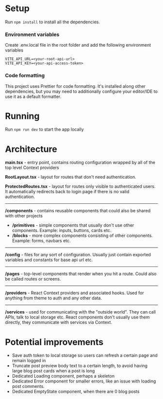 # Setup


Run `npm install` to install all the dependencies.

### Environment variables

Create .env.local file in the root folder and add the following environment variables
```
VITE_API_URL=<your-root-api-url>
VITE_API_KEY=<your-api-access-token>
```

### Code formatting

This project uses Prettier for code formatting. It's installed along other dependencies, 
but you may need to additionally configure your editor/IDE to use it as a default formatter.

# Running 

Run `npm run dev` to start the app locally

# Architecture

**main.tsx** - entry point, contains routing configuration wrapped by all of the top level Context providers

**RootLayout.tsx** - layout for routes that don't need authentication.

**ProtectedRoutes.tsx** - layout for routes only visible to authenticated users. It automatically 
redirects back to login page if there is no valid authentication.

---
**/components** - contains reusable components that could also be shared with other projects
- **/primitives** - simple components that usually don't use other components. Example: inputs, buttons, cards etc.
- **/blocks** - more complex components consisting of other components. Example: forms, navbars etc. 
---
**/config** - files for any sort of configuration. Usually just contain exported variables and constants for base api url etc.

---
**/pages** - top-level components that render when you hit a route. Could also be called routes or screens.

---
**/providers** - React Context providers and associated hooks. Used for anything from theme to auth and any other data.

---
**/services** - used for communicating with the "outside world". They can call APIs, talk to local storage etc. React 
components don't usually use them directly, they communicate with services via Context.

# Potential improvements
 - Save auth token to local storage so users can refresh a certain page and remain logged in
 - Truncate post preview body text to a certain length, to avoid having large blog post cards when a post is long
 - Dedicated Loading component, perhaps a skeleton
 - Dedicated Error component for smaller errors, like an issue with loading post comments.
 - Dedicated EmptyState component, when there are 0 blog posts